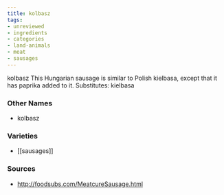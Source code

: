 ```yaml
---
title: kolbasz
tags:
- unreviewed
- ingredients
- categories
- land-animals
- meat
- sausages
---
```

kolbasz This Hungarian sausage is similar to Polish kielbasa, except that it has paprika added to it. Substitutes: kielbasa

### Other Names

* kolbasz

### Varieties

* [[sausages]]

### Sources
* http://foodsubs.com/MeatcureSausage.html
